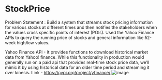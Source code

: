 # StockPrice
Problem Statement : Build a system that streams stock pricing information for various stocks at different times and then notifies the stakeholders when the values cross specific points of interest (POIs). Used the Yahoo Finance APIs to query the running price of stocks and general information like 52-week high/low values.

Yahoo Finance API - It provides functions to download historical market data from Yahoo!
finance. While this functionality in production would generally run on a paid api that provides
real-time stock price data, we’ll mimic it by using historical data for an older time period and
streaming it over kinesis.
Link - https://pypi.org/project/yfinance/
![image](https://user-images.githubusercontent.com/45310865/134320629-011a96d6-3d05-48d2-a0e6-71a08080801b.png)
